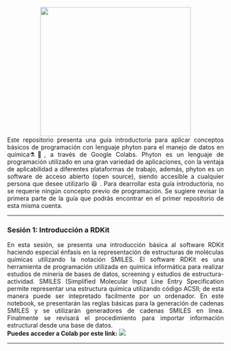 <div align="center"><img src='https://github.com/wavallejol/ColabChem3/blob/main/GA3.png' width = "350" height = "300" /> </a></div> 

<div align="justify">Este repositorio presenta una guía introductoria para aplicar conceptos básicos de programación con lenguaje phyton para el manejo de datos en química⚗🧪, a través de Google Colabs. Phyton es un lenguaje de programación utilizado en una gran variedad de aplicaciones, con la ventaja de aplicabilidad a diferentes plataformas de trabajo, además, phyton es un software de acceso abierto (open source), siendo accesible a cualquier persona que desee utilizarlo 😆 . Para dearrollar esta guía introductoria, no se requerie ningún concepto previo de programación. Se sugiere revisar la primera parte de la guía que podrás encontrar en el primer repositorio de esta misma cuenta.</div>
   <hr size="4" width="100%" color="red"> 

<div <p><H3><b>Sesión 1: Introducción a RDKit</b></div> 
 <div align="justify">En esta sesión, se presenta una introducción básica al software RDKit haciendo especial énfasis en la representación de estructuras de moléculas químicas utilizando la notación SMILES. El software RDKit es una herramienta de programación utilizada en química informática para realizar estudios de mineria de bases de datos, screening y estudios de estructura-actividad. SMILES (Simplified Molecular Input Line Entry Specification permite representar una estructura química utilizando código ACSII; de esta manera puede ser intepretado facilmente por un ordenador. En este notebook, se presentarán las reglas básicas para la generación de cadenas SMILES y se utilizarán generadores de cadenas SMILES en linea. Finalmente se revisará el procedimiento para importar información estructural desde una base de datos.</div>
 <div <H4><b> Puedes acceder a Colab por este link: </b> <a href="https://colab.research.google.com/github/wavallejol/ColabChem3/blob/main/Sesi%C3%B3n1_RDKit_intro.ipynb"> <img src='https://colab.research.google.com/assets/colab-badge.svg' /> </a></div>
  <hr size="4" width="100%" color="red"> 
